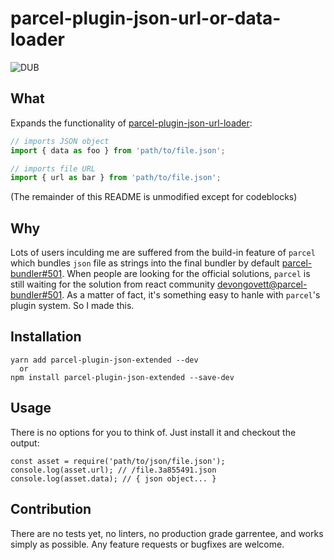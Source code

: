 # parcel-plugin-json-url-or-data-loader
![DUB](https://img.shields.io/dub/l/vibe-d.svg)

## What
Expands the functionality of [parcel-plugin-json-url-loader](https://github.com/shunia/parcel-plugin-url-loader):
```js
// imports JSON object
import { data as foo } from 'path/to/file.json';

// imports file URL
import { url as bar } from 'path/to/file.json';
```

(The remainder of this README is unmodified except for codeblocks)

## Why
Lots of users inculding me are suffered from the build-in feature of `parcel` which bundles `json` file as strings into the final bundler by default [parcel-bundler#501](https://github.com/parcel-bundler/parcel/issues/501). When people are looking for the official solutions, `parcel` is still waiting for the solution from react community [devongovett@parcel-bundler#501](https://github.com/parcel-bundler/parcel/issues/501#issuecomment-357883317). As a matter of fact, it's something easy to hanle with `parcel`'s plugin system. So I made this.

## Installation
```
yarn add parcel-plugin-json-extended --dev
  or
npm install parcel-plugin-json-extended --save-dev
```

## Usage
There is no options for you to think of. Just install it and checkout the output:
```
const asset = require('path/to/json/file.json');
console.log(asset.url); // /file.3a855491.json
console.log(asset.data); // { json object... }
```

## Contribution
There are no tests yet, no linters, no production grade garrentee, and works simply as possible. Any feature requests or bugfixes are welcome.
